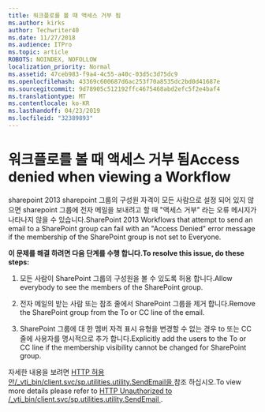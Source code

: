 ```yaml
---
title: 워크플로를 볼 때 액세스 거부 됨
ms.author: kirks
author: Techwriter40
ms.date: 11/27/2018
ms.audience: ITPro
ms.topic: article
ROBOTS: NOINDEX, NOFOLLOW
localization_priority: Normal
ms.assetid: 47ceb983-f9a4-4c55-a40c-03d5c3d75dc9
ms.openlocfilehash: 43369c600687d6ac253f70a8535dc2bd0d41687e
ms.sourcegitcommit: 9d78905c512192ffc4675468abd2efc5f2e4baf4
ms.translationtype: MT
ms.contentlocale: ko-KR
ms.lasthandoff: 04/23/2019
ms.locfileid: "32389893"
---
```

# <a name="access-denied-when-viewing-a-workflow"></a><span data-ttu-id="76bb0-102">워크플로를 볼 때 액세스 거부 됨</span><span class="sxs-lookup"><span data-stu-id="76bb0-102">Access denied when viewing a Workflow</span></span>

<span data-ttu-id="76bb0-103">sharepoint 2013 sharepoint 그룹의 구성원 자격이 모든 사람으로 설정 되어 있지 않으면 sharepoint 그룹에 전자 메일을 보내려고 할 때 "액세스 거부" 라는 오류 메시지가 나타나지 않을 수 있습니다.</span><span class="sxs-lookup"><span data-stu-id="76bb0-103">SharePoint 2013 Workflows that attempt to send an email to a SharePoint group can fail with an "Access Denied" error message if the membership of the SharePoint group is not set to Everyone.</span></span>
  
 <span data-ttu-id="76bb0-104">**이 문제를 해결 하려면 다음 단계를 수행 합니다.**</span><span class="sxs-lookup"><span data-stu-id="76bb0-104">**To resolve this issue, do these steps:**</span></span>
  
 1. <span data-ttu-id="76bb0-105">모든 사람이 SharePoint 그룹의 구성원을 볼 수 있도록 허용 합니다.</span><span class="sxs-lookup"><span data-stu-id="76bb0-105">Allow everybody to see the members of the SharePoint group.</span></span> 
  
 2. <span data-ttu-id="76bb0-106">전자 메일의 받는 사람 또는 참조 줄에서 SharePoint 그룹을 제거 합니다.</span><span class="sxs-lookup"><span data-stu-id="76bb0-106">Remove the SharePoint group from the To or CC line of the email.</span></span> 
  
 3. <span data-ttu-id="76bb0-107">SharePoint 그룹에 대 한 멤버 자격 표시 유형을 변경할 수 없는 경우 to 또는 CC 줄에 사용자를 명시적으로 추가 합니다.</span><span class="sxs-lookup"><span data-stu-id="76bb0-107">Explicitly add the users to the To or CC line if the membership visibility cannot be changed for SharePoint group.</span></span> 
  
<span data-ttu-id="76bb0-108">자세한 내용을 보려면 [HTTP 허용 안/_vti_bin/client.svc/sp.utilities.utility.SendEmail을 ](https://go.microsoft.com/fwlink/?linkid=2044694&amp;clcid=0x409)참조 하십시오.</span><span class="sxs-lookup"><span data-stu-id="76bb0-108">To view more details please refer to [HTTP Unauthorized to /_vti_bin/client.svc/sp.utilities.utility.SendEmail ](https://go.microsoft.com/fwlink/?linkid=2044694&amp;clcid=0x409).</span></span>
  

